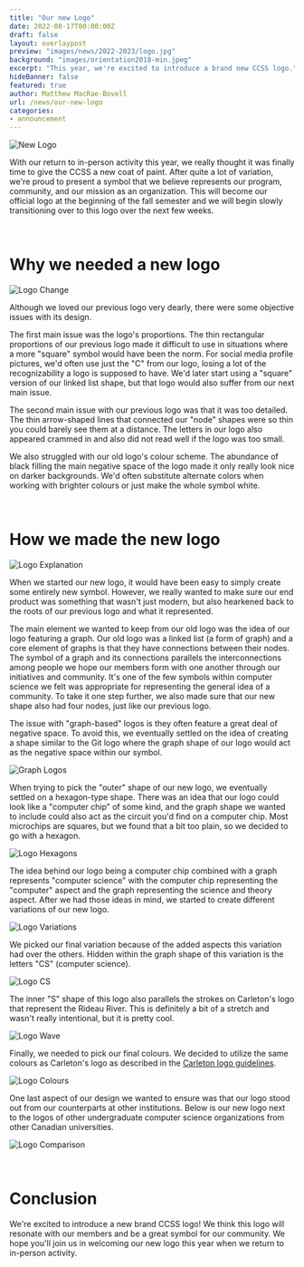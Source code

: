 ```yaml
---
title: "Our new Logo"
date: 2022-08-17T00:00:00Z
draft: false
layout: overlaypost
preview: "images/news/2022-2023/logo.jpg"
background: "images/orientation2018-min.jpeg"
excerpt: "This year, we're excited to introduce a brand new CCSS logo."
hideBanner: false
featured: true
author: Matthew MacRae-Bovell
url: /news/our-new-logo
categories:
- announcement
---
```


![New Logo](/images/news/2022-2023/logo.jpg)

With our return to in-person activity this year, we really thought it was finally time to give the CCSS a new coat of paint. After quite a lot of variation, we're proud to present a symbol that we believe represents our program, community, and our mission as an organization. This will become our official logo at the beginning of the fall semester and we will begin slowly transitioning over to this logo over the next few weeks.
 
<br>

# Why we needed a new logo

![Logo Change](/images/news/2022-2023/logo_change.jpg)

Although we loved our previous logo very dearly, there were some objective issues with its design.

The first main issue was the logo's proportions. The thin rectangular proportions of our previous logo made it difficult to use in situations where a more "square" symbol would have been the norm. For social media profile pictures, we'd often use just the "C" from our logo, losing a lot of the recognizability a logo is supposed to have. We'd later start using a "square" version of our linked list shape, but that logo would also suffer from our next main issue.

The second main issue with our previous logo was that it was too detailed. The thin arrow-shaped lines that connected our "node" shapes were so thin you could barely see them at a distance. The letters in our logo also appeared crammed in and also did not read well if the logo was too small.

We also struggled with our old logo's colour scheme. The abundance of black filling the main negative space of the logo made it only really look nice on darker backgrounds. We'd often substitute alternate colors when working with brighter colours or just make the whole symbol white.

<br>

# How we made the new logo

![Logo Explanation](/images/news/2022-2023/logo_explanation.jpg)

When we started our new logo, it would have been easy to simply create some entirely new symbol. However, we really wanted to make sure our end product was something that wasn't just modern, but also hearkened back to the roots of our previous logo and what it represented.

The main element we wanted to keep from our old logo was the idea of our logo featuring a graph. Our old logo was a linked list (a form of graph) and a core element of graphs is that they have connections between their nodes. The symbol of a graph and its connections parallels the interconnections among people we hope our members form with one another through our initiatives and community. It's one of the few symbols within computer science we felt was appropriate for representing the general idea of a community. To take it one step further, we also made sure that our new shape also had four nodes, just like our previous logo.

The issue with "graph-based" logos is they often feature a great deal of negative space. To avoid this, we eventually settled on the idea of creating a shape similar to the Git logo where the graph shape of our logo would act as the negative space within our symbol.

![Graph Logos](/images/news/2022-2023/graph_logos.jpg)

When trying to pick the "outer" shape of our new logo, we eventually settled on a hexagon-type shape. There was an idea that our logo could look like a "computer chip" of some kind, and the graph shape we wanted to include could also act as the circuit you'd find on a computer chip. Most microchips are squares, but we found that a bit too plain, so we decided to go with a hexagon.

![Logo Hexagons](/images/news/2022-2023/logo_hexagons.jpg)

The idea behind our logo being a computer chip combined with a graph represents "computer science" with the computer chip representing the "computer" aspect and the graph representing the science and theory aspect. After we had those ideas in mind, we started to create different variations of our new logo. 

![Logo Variations](/images/news/2022-2023/logo_variations.jpg)

We picked our final variation because of the added aspects this variation had over the others. Hidden within the graph shape of this variation is the letters "CS" (computer science).

![Logo CS](/images/news/2022-2023/logo_cs.jpg)

The inner "S" shape of this logo also parallels the strokes on Carleton's logo that represent the Rideau River. This is definitely a bit of a stretch and wasn't really intentional, but it is pretty cool.

![Logo Wave](/images/news/2022-2023/logo_wave.jpg)

Finally, we needed to pick our final colours. We decided to utilize the same colours as Carleton's logo as described in the [Carleton logo guidelines](https://carleton.ca/brand/wp-content/uploads/6011_Carleton_Branding_LogoGuidelines_V5.pdf).

![Logo Colours](/images/news/2022-2023/logo_colours.jpg)

One last aspect of our design we wanted to ensure was that our logo stood out from our counterparts at other institutions. Below is our new logo next to the logos of other undergraduate computer science organizations from other Canadian universities.

![Logo Comparison](/images/news/2022-2023/logo_comparison.jpg)

<br>

# Conclusion

We're excited to introduce a new brand CCSS logo! We think this logo will resonate with our members and be a great symbol for our community. We hope you'll join us in welcoming our new logo this year when we return to in-person activity.